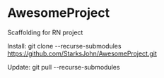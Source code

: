 # AwesomeProject
Scaffolding for RN project

Install:
    git clone --recurse-submodules https://github.com/StarksJohn/AwesomeProject.git 
    
Update:
    git pull --recurse-submodules

